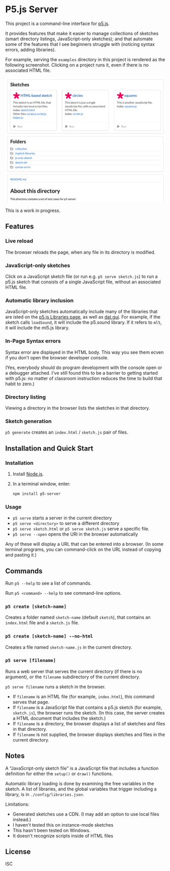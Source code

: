 # P5.js Server

This project is a command-line interface for [p5.js](https://p5js.org/).

It provides features that make it easier to manage collections of sketches
(smart directory listings, JavaScript-only sketches); and that automate some of
the features that I see beginners struggle with (noticing syntax errors, adding
libraries).

For example, serving the `examples` directory in this project is rendered as the
following screenshot. Clicking on a project runs it, even if there is no
associated HTML file.

![screenshot](docs/screenshot.png)

This is a work in progress.

## Features

### Live reload

The browser reloads the page, when any file in its directory is modified.

### JavaScript-only sketches

Click on a JavaScript sketch file (or run e.g. `p5 serve sketch.js`) to run a
p5.js sketch that consists of a single JavaScript file, without an associated
HTML file.

### Automatic library inclusion

JavaScript-only sketches automatically include many of the libraries that are
isted on the [p5.js Libraries page](https://p5js.org/libraries/), as well as
[dat.gui](https://github.com/dataarts/dat.gui). For example, if the sketch calls
`loadSound`, it will include the p5.sound library. If it refers to `ml5`, it
will include the ml5.js library.

### In-Page Syntax errors

Syntax error are displayed in the HTML body. This way you see them ecven if you
don't open the browser developer console.

(Yes, everybody should do program development with the console open or a
debugger attached. I've still found this to be a barrier to getting started with
p5.js: no matter of classroom instruction reduces the time to build that habit
to zero.)

### Directory listing

Viewing a directory in the browser lists the sketches in that directory.

### Sketch generation

`p5 generate` creates an `index.html` / `sketch.js` pair of files.

## Installation and Quick Start

### Installation

1. Install [Node.js](https://nodejs.org/).

2. In a terminal window, enter:

    ```sh
    npm install p5-server
    ```

### Usage

* `p5 serve` starts a server in the current directory
* `p5 serve <directory>` to serve a different directory
* `p5 serve sketch.html` or `p5 serve sketch.js` serve a specific file.
* `p5 serve --open` opens the URl in the browser automatically

Any of these will display a URL that can be entered into a browser. (In some
terminal programs, you can command-click on the URL instead of copying and
pasting it.)

## Commands

Run `p5 --help` to see a list of commands.

Run `p5 <command> --help` to see command-line options.

### `p5 create [sketch-name]`

Creates a folder named `sketch-name` (default `sketch`), that contains an
`index.html` file and a `sketch.js` file.

### `p5 create [sketch-name] --no-html`

Creates a file named `sketch-name.js` in the current directory.

### `p5 serve [filename]`

Runs a web server that serves the current directory (if there is no argument),
or the `filename` subdirectory of the current directory.

`p5 serve filename` runs a sketch in the browser.

* If `filename` is an HTML file (for example, `index.html`), this command serves
  that page.
* If `filename` is a JavaScript file that contains a p5.js sketch (for example,
  `sketch.js`), the browser runs the sketch. (In this case, the server creates a
  HTML document that includes the sketch.)
* If `filename` is a directory, the browser displays a list of sketches and files in that directory.
* If `filename` is not supplied, the browser displays sketches and files in the
  current directory.

## Notes

A “JavaScript-only sketch file” is a JavaScript file that includes a function
definition for either the `setup()` or `draw()` functions.

Automatic library loading is done by examining the free variables in the sketch.
A list of libraries, and the global variables that trigger including a library,
is in `./config/libraries.json`.

Limitations:

* Generated sketches use a CDN. (I may add an option to use local files instead.)
* I haven't tested this on instance-mode sketches
* This hasn't been tested on Windows.
* It doesn't recognize scripts inside of HTML files

## License

ISC
